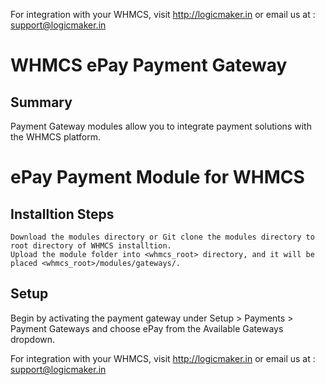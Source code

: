 For integration with your WHMCS, visit http://logicmaker.in or email us at : support@logicmaker.in

# WHMCS ePay Payment Gateway

## Summary

Payment Gateway modules allow you to integrate payment solutions with the WHMCS platform.

# ePay Payment Module for WHMCS

## Installtion Steps

    Download the modules directory or Git clone the modules directory to root directory of WHMCS installtion.
    Upload the module folder into <whmcs_root> directory, and it will be placed <whmcs_root>/modules/gateways/.

## Setup

Begin by activating the payment gateway under Setup > Payments > Payment Gateways and choose ePay from the Available Gateways dropdown.


For integration with your WHMCS, visit http://logicmaker.in or email us at : support@logicmaker.in

